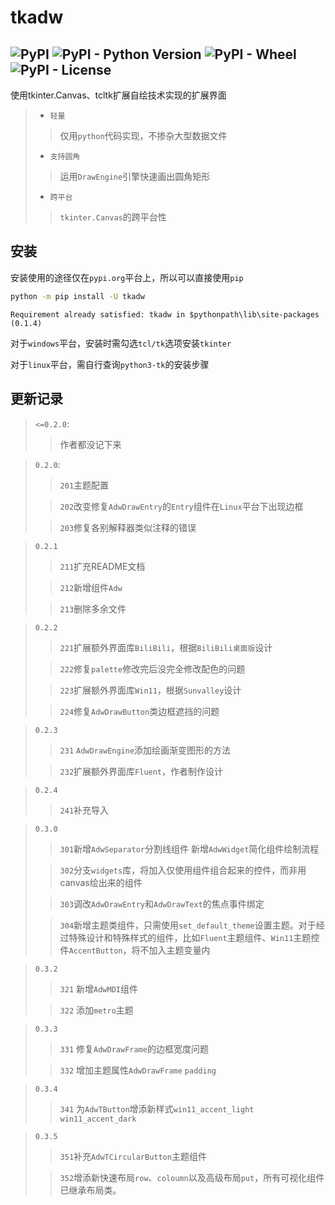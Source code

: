 # tkadw

![PyPI](https://img.shields.io/pypi/v/tkadw?logo=python&logoColor=white&label=Version&labelColor=black&color=blue&link=https%3A%2F%2Ftest.pypi.org%2Fproject%2Ftkadw%2F)
![PyPI - Python Version](https://img.shields.io/pypi/pyversions/tkadw?logo=python&logoColor=white&label=Support%20interpreter&labelColor=black)
![PyPI - Wheel](https://img.shields.io/pypi/wheel/tkadw?logo=python&logoColor=white&label=Support%20wheel&labelColor=black&color=blue)
![PyPI - License](https://img.shields.io/pypi/l/tkadw?logo=python&logoColor=white&label=License&labelColor=black&color=blue)
---

使用tkinter.Canvas、tcltk扩展自绘技术实现的扩展界面

> - `轻量`
>> 仅用`python`代码实现，不掺杂大型数据文件
> - `支持圆角`
>> 运用`DrawEngine`引擎快速画出圆角矩形
> - `跨平台`
>> `tkinter.Canvas`的跨平台性


## 安装
安装使用的途径仅在`pypi.org`平台上，所以可以直接使用`pip`
```bash
python -m pip install -U tkadw
```
`Requirement already satisfied: tkadw in $pythonpath\lib\site-packages (0.1.4)`

对于`windows`平台，安装时需勾选`tcl/tk`选项安装`tkinter`

对于`linux`平台，需自行查询`python3-tk`的安装步骤


## 更新记录
> `<=0.2.0`:
>> 作者都没记下来

> `0.2.0`:
>> `201`主题配置
> 
>> `202`改变修复`AdwDrawEntry`的`Entry`组件在`Linux`平台下出现边框
> 
>> `203`修复各别解释器类似注释的错误

> `0.2.1`
>> `211`扩充README文档
>
>> `212`新增组件`Adw`
> 
>> `213`删除多余文件

> `0.2.2` 
>> `221`扩展额外界面库`BiliBili`，根据`BiliBili桌面版`设计
> 
>> `222`修复`palette`修改完后没完全修改配色的问题
> 
>> `223`扩展额外界面库`Win11`，根据`Sunvalley`设计
> 
>> `224`修复`AdwDrawButton`类边框遮挡的问题

> `0.2.3`
>> `231` `AdwDrawEngine`添加绘画渐变图形的方法
> 
>> `232`扩展额外界面库`Fluent`，作者制作设计

> `0.2.4`
>> `241`补充导入

> `0.3.0`
>> `301`新增`AdwSeparator`分割线组件 新增`AdwWidget`简化组件绘制流程
> 
>> `302`分支`widgets`库，将加入仅使用组件组合起来的控件，而非用canvas绘出来的组件
> 
>> `303`调改`AdwDrawEntry`和`AdwDrawText`的焦点事件绑定
> 
>> `304`新增主题类组件，只需使用`set_default_theme`设置主题。对于经过特殊设计和特殊样式的组件，比如`Fluent`主题组件、`Win11`主题控件`AccentButton`，将不加入主题变量内

> `0.3.2`
>> `321` 新增`AdwMDI`组件
> 
>> `322` 添加`metro`主题

> `0.3.3`
>> `331` 修复`AdwDrawFrame`的边框宽度问题
> 
>> `332` 增加主题属性`AdwDrawFrame` `padding`

> `0.3.4`
>> `341` 为`AdwTButton`增添新样式`win11_accent_light` `win11_accent_dark`

> `0.3.5`
>> `351`补充`AdwTCircularButton`主题组件
> 
>> `352`增添新快速布局`row`、`coloumn`以及高级布局`put`，所有可视化组件已继承布局类。
